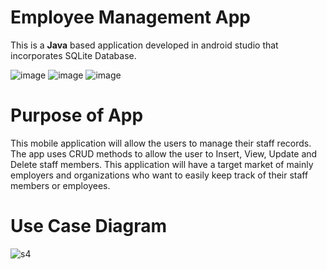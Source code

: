 # Employee Management App

This is a **Java** based application developed in android studio that incorporates SQLite Database.

![image](https://user-images.githubusercontent.com/89995670/145681610-54b36e13-6076-4b62-853c-b26a17f1ce4e.png)     ![image](https://user-images.githubusercontent.com/89995670/145681577-3f0d2d64-f841-4a71-b0d1-a546a7747e88.png)     ![image](https://user-images.githubusercontent.com/89995670/145681638-e7ff4fbb-2bed-444a-b495-b3e191938cd7.png)



# Purpose of App
This mobile application will allow the users to manage their staff records. The app uses CRUD methods to allow the user to Insert, View, Update and Delete staff members. This application will have a target market of mainly employers and organizations who want to easily keep track of their staff members or employees. 

# Use Case Diagram
![s4](https://user-images.githubusercontent.com/89995670/145681478-4110dcbe-a81b-43eb-9466-f1440c074ab8.PNG)
